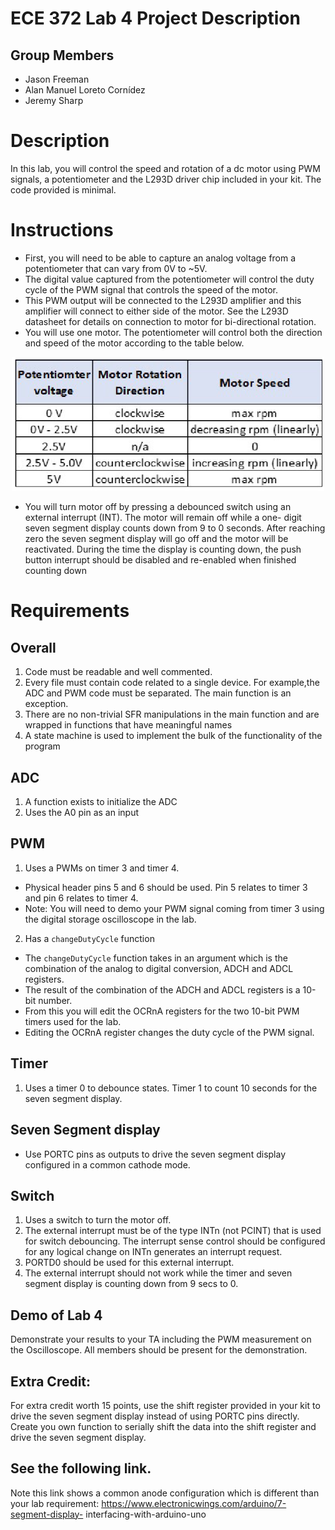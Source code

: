 # **ECE 372 Lab 4 Project Description**
## Group Members
- Jason Freeman
- Alan Manuel Loreto Cornídez
- Jeremy Sharp

# Description
In this lab, you will control the speed and rotation of a dc motor using PWM signals, a potentiometer and the L293D driver chip included in your kit. The code provided is minimal.

# Instructions 
- First, you will need to be able to capture an analog voltage from a potentiometer that can vary from 0V to ~5V.
- The digital value captured from the potentiometer will control the duty cycle of the PWM signal that controls the speed of the motor.
- This PWM output will be connected to the L293D amplifier and this amplifier will connect to either side of the motor. See the L293D datasheet for details on connection to motor for bi-directional rotation.
- You will use one motor. The potentiometer will control both the direction and speed of the motor according to the table below.

<div align="center"><img src="project-description/motor-direction.png" width="500px"></div>



- You will turn motor off by pressing a debounced switch using an
external interrupt (INT). The motor will remain off while a one-
digit seven segment display counts down from 9 to 0 seconds.
After reaching zero the seven segment display will go off and the
motor will be reactivated. During the time the display is
counting down, the push button interrupt should be disabled and
re-enabled when finished counting down

# Requirements
## Overall
1. Code must be readable and well commented.
2. Every file must contain code related to a single device. For example,the ADC and PWM code must be separated. The main function is an exception.
3. There are no non-trivial SFR manipulations in the main function and are wrapped in functions that have meaningful names
4. A state machine is used to implement the bulk of the functionality
of the program


## ADC
1. A function exists to initialize the ADC
2. Uses the A0 pin as an input

## PWM
1. Uses a PWMs on timer 3 and timer 4.
- Physical header pins 5 and 6 should be used. Pin 5 relates
to timer 3 and pin 6 relates to timer 4.
- Note: You will need to demo your PWM signal coming from
timer 3 using the digital storage oscilloscope in the lab.
2. Has a ```changeDutyCycle``` function
- The ```changeDutyCycle``` function takes in an argument which is the
combination of the analog to digital conversion, ADCH and ADCL registers.
- The result of the combination of the ADCH and ADCL registers is a 10-bit number.
- From this you will edit the OCRnA registers for the two 10-bit PWM timers used for the lab. 
- Editing the OCRnA register changes the duty cycle of the PWM signal.

## Timer
1. Uses a timer 0 to debounce states. Timer 1 to count 10 seconds for
the seven segment display.

## Seven Segment display
- Use PORTC pins as outputs to drive the seven segment display
configured in a common cathode mode.

## Switch
1. Uses a switch to turn the motor off.
2. The external interrupt must be of the type INTn (not PCINT) that
is used for switch debouncing. The interrupt sense control should
be configured for any logical change on INTn generates an
interrupt request.
3. PORTD0 should be used for this external interrupt.
4. The external interrupt should not work while the timer and seven
segment display is counting down from 9 secs to 0.

## Demo of Lab 4
Demonstrate your results to your TA including the PWM measurement on the Oscilloscope. All members should be present for the demonstration.

## Extra Credit:
For extra credit worth 15 points, use the shift register provided in
your kit to drive the seven segment display instead of using PORTC
pins directly. Create you own function to serially shift the data
into the shift register and drive the seven segment display.

## See the following link.
Note this link shows a common anode configuration which is different than your lab requirement:
https://www.electronicwings.com/arduino/7-segment-display-
interfacing-with-arduino-uno



